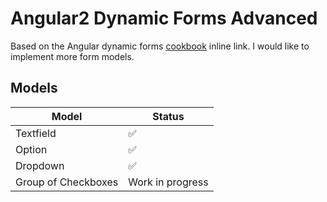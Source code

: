 # Angular2 Dynamic Forms Advanced

Based on the Angular dynamic forms [cookbook](https://angular.io/docs/ts/latest/cookbook/dynamic-form.html) inline link. I would like to implement more form models. 

## Models

| Model               | Status            |
| --------------------|-------------------|
| Textfield           | ✅                 |
| Option              | ✅                 |
| Dropdown            | ✅                 |
| Group of Checkboxes | Work in progress  |
